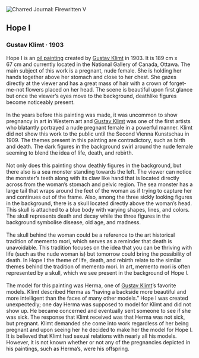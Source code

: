 <div class="artwork-of-the-day">
  <div class="container">
    <div class="img-wrapper">
      <img
        src="https://uploads7.wikiart.org/00475/images/gustav-klimt/hope-1-1903.jpg!Large.jpg"
        alt="Charred Journal: Firewritten V" />
    </div>
    <div class="artwork-detail">
      <div class="artwork-origin"> 
        <h2 class="artwork-name">Hope I</h2>
        <h3 class="artist">
          Gustav Klimt
                    ·  1903
        </h3>
      </div>
      <p class="description">
        <span class="artwork-description-text ng-binding" ng-bind-html="viewModel.ArtworkOfTheDay.Description | unsafe">Hope I is an <a target="_blank" href="/en/paintings-by-media/oil-on-sacking">oil painting</a> created by <a target="_blank" href="/en/gustav-klimt">Gustav Klimt</a> in 1903. It is 189&nbsp;cm x 67&nbsp;cm and currently located in the National Gallery of Canada, Ottawa. The main subject of this work is a pregnant, nude female. She is holding her hands together above her stomach and close to her chest. She gazes directly at the viewer and has a great mass of hair with a crown of forget-me-not flowers placed on her head. The scene is beautiful upon first glance but once the viewer’s eyes move to the background, deathlike figures become noticeably present.
<br>
<br>In the years before this painting was made, it was uncommon to show pregnancy in art in Western art and <a target="_blank" href="/en/gustav-klimt">Gustav Klimt</a> was one of the first artists who blatantly portrayed a nude pregnant female in a powerful manner. Klimt did not show this work to the public until the Second Vienna Kunstschau in 1909. The themes present in this painting are contradictory, such as birth and death. The dark figures in the background swirl around the nude female seeming to blend the idea of life, death, and rebirth.
<br>
<br>Not only does this painting show deathly figures in the background, but there also is a sea monster standing towards the left. The viewer can notice the monster’s teeth along with its claw like hand that is located directly across from the woman’s stomach and pelvic region. The sea monster has a large tail that wraps around the feet of the woman as if trying to capture her and continues out of the frame. Also, among the three sickly looking figures in the background, there is a skull located directly above the woman’s head. This skull is attached to a blue body with varying shapes, lines, and colors. The skull represents death and decay while the three figures in the background symbolise disease, old age, and madness.
<br>
<br>The skull behind the woman could be a reference to the art historical tradition of memento mori, which serves as a reminder that death is unavoidable. This tradition focuses on the idea that you can be thriving with life (such as the nude woman is) but tomorrow could bring the possibility of death. In Hope I the theme of life, death, and rebirth relate to the similar themes behind the tradition of memento mori. In art, memento mori is often represented by a skull, which we see present in the background of Hope I.
<br>
<br>The model for this painting was Herma, one of <a target="_blank" href="/en/gustav-klimt">Gustav Klimt</a>’s favorite models. Klimt described Herma as “having a backside more beautiful and more intelligent than the faces of many other models.”  Hope I was created unexpectedly; one day Herma was supposed to model for Klimt and did not show up. He became concerned and eventually sent someone to see if she was sick. The response that Klimt received was that Herma was not sick, but pregnant. Klimt demanded she come into work regardless of her being pregnant and upon seeing her he decided to make her the model for Hope I. It is believed that Klimt had sexual relations with nearly all his models. However, it is not known whether or not any of the pregnancies depicted in his paintings, such as Herma’s, were his offspring.</span>
                        <div class="text-shadow-container" ng-show="showShadow" style=""></div>
      </p>
    </div>
  </div>

</div>
